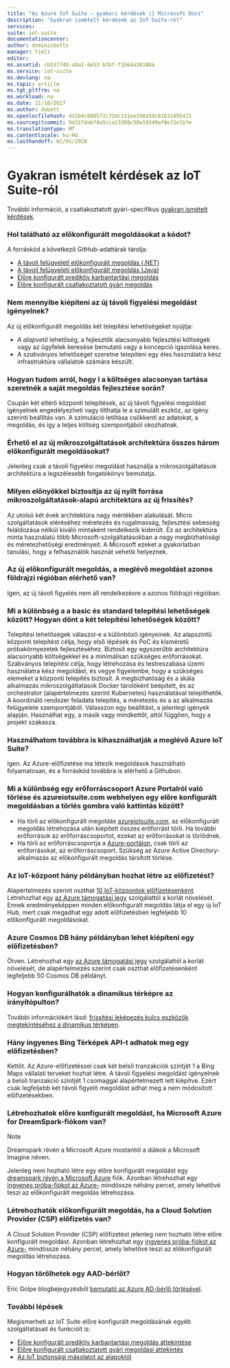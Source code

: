 ```yaml
---
title: "Az Azure IoT Suite – gyakori kérdések |} Microsoft Docs"
description: "Gyakran ismételt kérdések az IoT Suite-ról"
services: 
suite: iot-suite
documentationcenter: 
author: dominicbetts
manager: timlt
editor: 
ms.assetid: cb537749-a8a1-4e53-b3bf-f1b64a38188a
ms.service: iot-suite
ms.devlang: na
ms.topic: article
ms.tgt_pltfrm: na
ms.workload: na
ms.date: 11/10/2017
ms.author: dobett
ms.openlocfilehash: 432b4c080572c72dc131ee198a59c81631495415
ms.sourcegitcommit: 9d317dabf4a5cca13308c50a10349af0e72e1b7e
ms.translationtype: MT
ms.contentlocale: hu-HU
ms.lasthandoff: 02/01/2018
---
```

# <a name="frequently-asked-questions-for-iot-suite"></a>Gyakran ismételt kérdések az IoT Suite-ról

További információ, a csatlakoztatott gyári-specifikus [gyakran ismételt kérdések](iot-suite-faq-cf.md).

### <a name="where-can-i-find-the-source-code-for-the-preconfigured-solutions"></a>Hol található az előkonfigurált megoldásokat a kódot?

A forráskód a következő GitHub-adattárak tárolja:

* [A távoli felügyeleti előkonfigurált megoldás (.NET)](https://github.com/Azure/azure-iot-pcs-remote-monitoring-dotnet)
* [A távoli felügyeleti előkonfigurált megoldás (Java)](https://github.com/Azure/azure-iot-pcs-remote-monitoring-java)
* [Előre konfigurált prediktív karbantartási megoldás](https://github.com/Azure/azure-iot-predictive-maintenance)
* [Előre konfigurált csatlakoztatott gyári megoldás](https://github.com/Azure/azure-iot-connected-factory)

### <a name="how-much-does-it-cost-to-provision-the-new-remote-monitoring-solution"></a>Nem mennyibe kiépíteni az új távoli figyelési megoldást igényelnek?

Az új előkonfigurált megoldás két telepítési lehetőségeket nyújtja:

* A *alapvető* lehetőség, a fejlesztők alacsonyabb fejlesztési költségek vagy az ügyfelek keresése bemutató vagy a koncepció igazolása keres.
* A *szabványos* lehetőséget szeretne telepíteni egy éles használatra kész infrastruktúra vállalatok számára készült.

### <a name="how-can-i-ensure-i-keep-my-costs-down-while-i-develop-my-solution"></a>Hogyan tudom arról, hogy I a költséges alacsonyan tartása szeretnék a saját megoldás fejlesztése során?

Csupán két eltérő központi telepítések, az új távoli figyelési megoldást igényelnek engedélyezheti vagy tilthatja le a szimulált eszköz, az igény szerinti beállítás van. A szimuláció letiltása csökkenti az adatokat, a megoldás, és így a teljes költség szempontjából okozhatnak.

### <a name="is-the-new-microservices-architecture-available-for-all-the-three-preconfigured-solutions"></a>Érhető el az új mikroszolgáltatások architektúra összes három előkonfigurált megoldásokat?

Jelenleg csak a távoli figyelési megoldást használja a mikroszolgáltatások architektúra a legszélesebb forgatókönyv bemutatja.

### <a name="what-advantages-does-the-new-open-sourced-microservices-based-architecture-provide-in-the-new-update"></a>Milyen előnyökkel biztosítja az új nyílt forrása mikroszolgáltatások-alapú architektúra az új frissítés?

Az utolsó két évek architektúra nagy mértékben alakulását. Micro szolgáltatások eléréséhez méretezés és rugalmasság, fejlesztési sebesség feláldozása nélkül kiváló mintaként rendelkezik kiderült. Ez az architektúra minta használatú több Microsoft-szolgáltatásokban a nagy megbízhatósági és méretezhetőségi eredményeit. A Microsoft ezeket a gyakorlatban tanulási, hogy a felhasználók hasznát vehetik helyeznek.

### <a name="is-the-new-preconfigured-solution-available-in-the-same-geographic-region-as-the-existing-solution"></a>Az új előkonfigurált megoldás, a meglévő megoldást azonos földrajzi régióban elérhető van?

Igen, az új távoli figyelés nem áll rendelkezésre a azonos földrajzi régióban.

### <a name="what-is-the-difference-between-the-basic-and-standard-deployment-options-how-do-i-decide-between-the-two-deployment-options"></a>Mi a különbség a a basic és standard telepítési lehetőségek között? Hogyan dönt a két telepítési lehetőségek között?

Telepítési lehetőségek válaszol-e a különböző igényeinek. Az alapszintű központi telepítést célja, hogy első lépések és PoC és kisméretű próbakörnyezetek fejlesztéséhez. Biztosít egy egyszerűbb architektúra alacsonyabb költségekkel és a minimálisan szükséges erőforrásokat. Szabványos telepítési célja, hogy létrehozása és testreszabása üzemi használatra kész megoldást, és vegye figyelembe, hogy a szükséges elemeket a központi telepítés biztosít. A megbízhatóság és a skála alkalmazás mikroszolgáltatások Docker tárolóként beépített, és az orchestrator (alapértelmezés szerint Kubernetes) használatával telepíthetők. A koordináló rendszer feladata telepítés, a méretezés és a az alkalmazás felügyelete szempontjából. Válasszon egy beállítást, a jelenlegi igények alapján. Használhat egy, a másik vagy mindkettőt, attól függően, hogy a projekt szakasza.

### <a name="can-i-continue-to-leverage-my-existing-investments-in-azure-iot-suite"></a>Használhatom továbbra is kihasználhatják a meglévő Azure IoT Suite?

Igen. Az Azure-előfizetése ma létezik megoldások használható folyamatosan, és a forráskód továbbra is elérhető a Githubon.

### <a name="whats-the-difference-between-deleting-a-resource-group-in-the-azure-portal-and-clicking-delete-on-a-preconfigured-solution-in-azureiotsuitecom"></a>Mi a különbség egy erőforráscsoport Azure Portalról való törlése és azureiotsuite.com webhelyen egy előre konfigurált megoldásban a törlés gombra való kattintás között?

* Ha törli az előkonfigurált megoldás [azureiotsuite.com](https://www.azureiotsuite.com/), az előkonfigurált megoldás létrehozása után kiépített összes erőforrást törli. Ha további erőforrások az erőforráscsoportot, ezeket az erőforrásokat is törlődnek.
* Ha törli az erőforráscsoportja a [Azure-portálon](https://portal.azure.com), csak törli az erőforrásokat, az erőforráscsoport. Szükség az Azure Active Directory-alkalmazás az előkonfigurált megoldás társított törlése.

### <a name="how-many-iot-hub-instances-can-i-provision-in-a-subscription"></a>Az IoT-központ hány példányban hozhat létre az előfizetést?

Alapértelmezés szerint oszthat [10 IoT-központok előfizetésenként](../azure-subscription-service-limits.md#iot-hub-limits). Létrehozhat egy [az Azure támogatási jegy](https://portal.azure.com/#blade/Microsoft_Azure_Support/HelpAndSupportBlade) szolgálattól a korlát növelését. Ennek eredményeképpen minden előkonfigurált megoldás látja el egy új IoT Hub, mert csak megadhat egy adott előfizetésben legfeljebb 10 előkonfigurált megoldásokat.

### <a name="how-many-azure-cosmos-db-instances-can-i-provision-in-a-subscription"></a>Azure Cosmos DB hány példányban lehet kiépíteni egy előfizetésben?

Ötven. Létrehozhat egy [az Azure támogatási jegy](https://portal.azure.com/#blade/Microsoft_Azure_Support/HelpAndSupportBlade) szolgálattól a korlát növelését, de alapértelmezés szerint csak oszthat előfizetésenként legfeljebb 50 Cosmos DB példányt.

### <a name="how-do-i-configure-a-dynamic-map-on-the-dashboard"></a>Hogyan konfigurálhatók a dinamikus térképre az irányítópulton?

További információkért lásd: [frissítési leképezés kulcs eszközök megtekintéséhez a dinamikus térképen](https://github.com/Azure/azure-iot-pcs-remote-monitoring-dotnet/wiki/Developer-Reference-Guide#upgrade-map-key-to-see-devices-on-a-dynamic-map).

### <a name="how-many-free-bing-maps-apis-can-i-provision-in-a-subscription"></a>Hány ingyenes Bing Térképek API-t adhatok meg egy előfizetésben?

Kettőt. Az Azure-előfizetéssel csak két belső tranzakciók szintjét 1 a Bing Maps vállalati terveket hozhat létre. A távoli figyelési megoldást igényelnek a belső tranzakció szintjét 1 csomaggal alapértelmezett lett kiépítve. Ezért csak legfeljebb két távoli figyelő megoldást adhat meg a nem módosított előfizetésekben.

### <a name="can-i-create-a-preconfigured-solution-if-i-have-microsoft-azure-for-dreamspark"></a>Létrehozhatok előre konfigurált megoldást, ha Microsoft Azure for DreamSpark-fiókom van?

> [!NOTE]
> Dreamspark révén a Microsoft Azure mostantól a diákok a Microsoft Imagine néven.

Jelenleg nem hozható létre egy előre konfigurált megoldást egy [dreamspark révén a Microsoft Azure](https://azure.microsoft.com/pricing/member-offers/imagine/) fiók. Azonban létrehozhat egy [ingyenes próba-fiókot az Azure-](https://azure.microsoft.com/free/) mindössze néhány percet, amely lehetővé teszi az előkonfigurált megoldás létrehozása.

### <a name="can-i-create-a-preconfigured-solution-if-i-have-cloud-solution-provider-csp-subscription"></a>Létrehozhatók előkonfigurált megoldás, ha a Cloud Solution Provider (CSP) előfizetés van?

A Cloud Solution Provider (CSP) előfizetést jelenleg nem hozható létre előre konfigurált megoldást. Azonban létrehozhat egy [ingyenes próba-fiókot az Azure-](https://azure.microsoft.com/free/) mindössze néhány percet, amely lehetővé teszi az előkonfigurált megoldás létrehozása.

### <a name="how-do-i-delete-an-aad-tenant"></a>Hogyan törölhetek egy AAD-bérlőt?

Eric Golpe blogbejegyzésből [bemutató az Azure AD-bérlő törlésével](http://blogs.msdn.com/b/ericgolpe/archive/2015/04/30/walkthrough-of-deleting-an-azure-ad-tenant.aspx).

### <a name="next-steps"></a>További lépések

Megismerheti az IoT Suite előre konfigurált megoldásának egyéb szolgáltatásait és funkcióit is:

* [Előre konfigurált prediktív karbantartási megoldás áttekintése](iot-suite-predictive-overview.md)
* [Előre konfigurált csatlakoztatott gyári megoldási áttekintés](iot-suite-connected-factory-overview.md)
* [Az IoT biztonsági másolatot az alapoktól](securing-iot-ground-up.md)